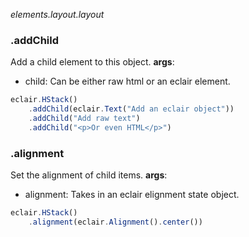 _elements.layout.layout_
### .addChild
Add a child element to this object.
**args**:
- child: Can be either raw html or an eclair element. 
```javascript
eclair.HStack()
    .addChild(eclair.Text("Add an eclair object"))
    .addChild("Add raw text")
    .addChild("<p>Or even HTML</p>")
```
### .alignment
Set the alignment of child items.
**args**:
- alignment: Takes in an eclair elignment state object.
```javascript
eclair.HStack()
    .alignment(eclair.Alignment().center())
```
